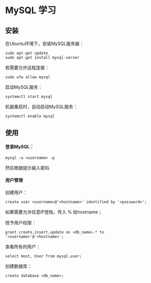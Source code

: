 # MySQL 学习

## 安装

在Ubuntu环境下，安装MySQL服务器：

```shell
sudo apt-get update
sudo apt-get install mysql-server
```

若需要允许远程连接：

```shell
sudo ufw allow mysql
```

启动MySQL服务：

```shell
systemctl start mysql
```

机器重启时，自动启动MySQL服务：

```shell
systemctl enable mysql
```

## 使用

#### 登录MySQL：

```shell
mysql -u <username> -p
```

然后根据提示输入密码

#### 用户管理

创建用户：

```shell
create user <username>@'<hostname>' identified by '<password>';
```

如果需要允许任意IP登陆，传入 % 给hostname；


授予用户权限：

```shell
grant create,insert,update on <db_name>.* to '<username>'@'<hostname>';
```

查看所有的用户：

```shell
select Host, User from mysql.user;
```

创建数据库：

```shell
create database <db_name>;
```

